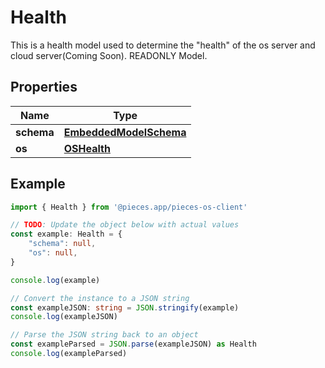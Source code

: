 
# Health

This is a health model used to determine the \"health\" of the os server and cloud server(Coming Soon). READONLY Model.

## Properties

Name | Type
------------ | -------------
**schema** | [**EmbeddedModelSchema**](EmbeddedModelSchema)
**os** | [**OSHealth**](OSHealth)

## Example

```typescript
import { Health } from '@pieces.app/pieces-os-client'

// TODO: Update the object below with actual values
const example: Health = {
    "schema": null,
    "os": null,
}

console.log(example)

// Convert the instance to a JSON string
const exampleJSON: string = JSON.stringify(example)
console.log(exampleJSON)

// Parse the JSON string back to an object
const exampleParsed = JSON.parse(exampleJSON) as Health
console.log(exampleParsed)
```


